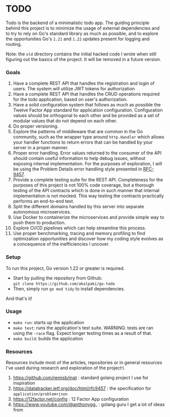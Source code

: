 # TODO

Todo is the backend of a minimalistic todo app. The guiding principle behind this project is to minimize
the usage of external dependencies and to try to rely on Go's standard library as much as possible, and to
explore the opportunities Go's `1.21` and `1.22` updates present for logging and routing.

Note: the `old` directory contains the initial hacked code I wrote when still figuring out the basics of the
project. It will be removed in a future version.

### Goals
1. Have a complete REST API that handles the registration and login of users.
The system will utilize JWT tokens for authorization
2. Have a complete REST API that handles the CRUD operations required for the todo application, based on user's authorization.
3. Have a solid configuration system that follows as much as possible the Twelve Factor App standard for application configuration. Configuration values should be orthogonal to each other and be provided as a set of modular values that do not depend on each other.
4. Do proper versioning.
5. Explore the patterns of middleware that are common in the Go community, such as the wrapper type around `http.Handler` which allows your handler functions to return errors that can be handled by your server in a proper manner.
6. Proper error handling. Error values returned to the consumer of the API should contain useful information to help debug issues, without exposing internal implementation. For the purposes of exploration, I will be using the Problem Details error handling style presented in [RFC-9457](https://datatracker.ietf.org/doc/html/rfc9457).
7. Provide a complete testing suite for the REST API. Completeness for the purposes of this project is not 100% code coverage, but a thorough testing of the API contracts which is done in such manner that internal implementation is not mocked. This way testing the contracts practically performs an end-to-end test.
8. Split the different domains handled by this server into separate autonomous microservices.
9. Use Docker to containerize the microservices and provide simple way to push them to production.
10. Explore CI/CD pipelines which can help streamline this process.
11. Use proper benchmarking, tracing and memory profiling to find optimization opportunities and discover how my coding style evolves as a concequence of the inefficiencies I uncover.

### Setup
To run this project, Go version 1.22 or greater is required.
- Start by pulling the repository from Github:\
`git clone https://github.com/akalpaki/go-todo`
- Then, simply run `go mod tidy` to install dependencies.

And that's it!

### Usage
- `make run`: starts up the application
- `make test`: runs the application's test suite. WARNING: tests are ran using the `-race` flag. Expect longer testing times as a result of that.
- `make build`: builds the application

### Resources
Resources include most of the articles, repositories or in general resources I've used during research and exploration of the project:\
1. https://github.com/remisb/mat : standard golang project I use for inspiration
2. https://datatracker.ietf.org/doc/html/rfc9457 : the specification for `application/problem+json`
3. https://12factor.net/config : 12 Factor App configuration
4. https://www.youtube.com/@anthonygg_ : golang guru I get a lot of ideas from